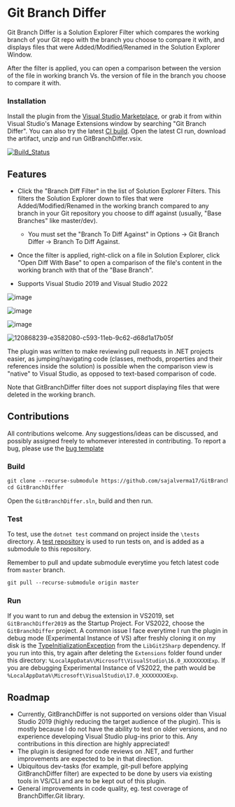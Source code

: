 # Git Branch Differ

Git Branch Differ is a Solution Explorer Filter which compares the working branch of your Git repo with the branch you choose to compare it with, and displays files that were Added/Modified/Renamed in the Solution Explorer Window.

After the filter is applied, you can open a comparison between the version of the file in working branch Vs. the version of file in the branch you choose to compare it with. 

### Installation
Install the plugin from the [Visual Studio Marketplace](https://marketplace.visualstudio.com/items?itemName=SajalVerma.GitBranchDiffer), or grab it from within Visual Studio's Manage Extensions window by searching "Git Branch Differ". 
You can also try the latest [CI build](https://github.com/sajalverma17/GitBranchDiffer/actions/workflows/ci-build.yml).
Open the latest CI run, download the artifact, unzip and run GitBranchDiffer.vsix.

[![Build_Status](https://github.com/sajalverma17/GitBranchDiffer/actions/workflows/ci-build.yml/badge.svg)](https://github.com/sajalverma17/GitBranchDiffer/actions/workflows/ci-build.yml)

## Features

* Click the "Branch Diff Filter" in the list of Solution Explorer Filters. This filters the Solution Explorer down to files that were Added/Modified/Renamed in the working branch compared to any branch in your Git repository you choose to diff against (usually, "Base Branches" like master/dev). 
  * You must set the "Branch To Diff Against" in Options -> Git Branch Differ -> Branch To Diff Against.

* Once the filter is applied, right-click on a file in Solution Explorer, click "Open Diff With Base" to open a comparison of the file's content in the working branch with that of the "Base Branch".

* Supports Visual Studio 2019 and Visual Studio 2022

![image](https://user-images.githubusercontent.com/25904133/118525755-d63bd480-b73f-11eb-884a-ddf86c63a70a.png)

![image](https://user-images.githubusercontent.com/25904133/121787246-4b76ba00-cbc5-11eb-8033-7b06d92079d5.png)

![image](https://user-images.githubusercontent.com/25904133/121787519-c8566380-cbc6-11eb-9dd2-d378a9f61775.png)

![120868239-e3582080-c593-11eb-9c62-d68d1a17b05f](https://user-images.githubusercontent.com/25904133/120868781-118a3000-c595-11eb-85f1-bd93a0116a52.png)

The plugin was written to make reviewing pull requests in .NET projects easier, as jumping/navigating code (classes, methods, properties and their references inside the solution) is possible when the comparison view is "native" to Visual Studio, as opposed to text-based comparison of code.

Note that GitBranchDiffer filter does not support displaying files that were deleted in the working branch.

## Contributions

All contributions welcome.
Any suggestions/ideas can be discussed, and possibly assigned freely to whomever interested in contributing.
To report a bug, please use the [bug template](https://github.com/sajalverma17/GitBranchDiffer/issues/new?assignees=&labels=bug&template=bug-report.md&title=)

### Build 

```txt
git clone --recurse-submodule https://github.com/sajalverma17/GitBranchDiffer.git
cd GitBranchDiffer
```

Open the `GitBranchDiffer.sln`, build and then run.

### Test
To test, use the `dotnet test` command on project inside the `\tests` directory. A [test repository](https://github.com/sajalverma17/GitBranchDiffer-TestAsset) is used to run tests on, and is added as a submodule to this repository.

Remember to pull and update submodule everytime you fetch latest code from `master` branch.  

```txt
git pull --recurse-submodule origin master
```
### Run

If you want to run and debug the extension in VS2019, set `GitBranchDiffer2019` as the Startup Project. For VS2022, choose the `GitBranchDiffer` project.
A common issue I face everytime I run the plugin in debug mode (Experimental Instance of VS) after freshly cloning it on my disk is the [TypeInitializationException](https://stackoverflow.com/questions/59926253/libgit2sharp-dllnotfoundexception-unable-to-load-dll-git2-106a5f2) from the `LibGit2Sharp` dependency. If you run into this, try again after deleting the `Extensions` folder found under this directory: `%LocalAppData%\Microsoft\VisualStudio\16.0_XXXXXXXXExp`. If you are debugging Experimental Instance of VS2022, the path would be `%LocalAppData%\Microsoft\VisualStudio\17.0_XXXXXXXXExp`. 

## Roadmap
* Currently, GitBranchDiffer is not supported on versions older than Visual Studio 2019 (highly reducing the target audience of the plugin). This is mostly because I do not have the ability to test on older versions, and no experience developing Visual Studio plug-ins prior to this. Any contributions in this direction are highly appreciated!
* The plugin is designed for code reviews on .NET, and further improvements are expected to be in that direction.
* Ubiquitous dev-tasks (for example, git-pull before applying GitBranchDiffer filter) are expected to be done by users via existing tools in VS/CLI and are to be kept out of this plugin.
* General improvements in code quality, eg. test coverage of BranchDiffer.Git library.

